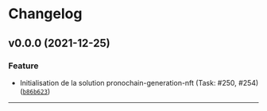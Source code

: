 # Changelog

<!--next-version-placeholder-->

## v0.0.0 (2021-12-25)

### Feature
* Initialisation de la solution pronochain-generation-nft (Task: #250, #254) ([`b86b623`](https://dev.azure.com/SixLegendary/Pronochain/_git/pronochain-generation-nft/commit/b86b623df9cdba8854cc01a791054811b59660d4))

---
